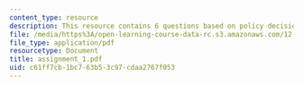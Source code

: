 ```yaml
---
content_type: resource
description: This resource contains 6 questions based on policy decision.
file: /media/https%3A/open-learning-course-data-rc.s3.amazonaws.com/12-103-strange-bedfellows-science-and-environmental-policy-fall-2005/c61ff7cb1bc763b53c97cdaa2767f053_assignment_1.pdf
file_type: application/pdf
resourcetype: Document
title: assignment_1.pdf
uid: c61ff7cb-1bc7-63b5-3c97-cdaa2767f053
---
```

